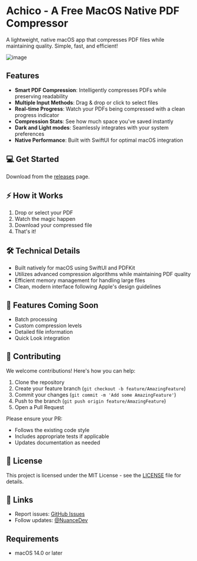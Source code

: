 # Achico - A Free MacOS Native PDF Compressor

A lightweight, native macOS app that compresses PDF files while maintaining quality. Simple, fast, and efficient!

![image](https://github.com/user-attachments/assets/4e10b8a7-decc-4e0b-8b56-f88198e75ec9)


## Features
- **Smart PDF Compression**: Intelligently compresses PDFs while preserving readability
- **Multiple Input Methods**: Drag & drop or click to select files
- **Real-time Progress**: Watch your PDFs being compressed with a clean progress indicator
- **Compression Stats**: See how much space you've saved instantly
- **Dark and Light modes**: Seamlessly integrates with your system preferences
- **Native Performance**: Built with SwiftUI for optimal macOS integration

## 💻 Get Started
Download from the [releases](https://github.com/nuance-dev/Achico/releases/) page.

## ⚡️ How it Works
1. Drop or select your PDF
2. Watch the magic happen
3. Download your compressed file
4. That's it!

## 🛠 Technical Details
- Built natively for macOS using SwiftUI and PDFKit
- Utilizes advanced compression algorithms while maintaining PDF quality
- Efficient memory management for handling large files
- Clean, modern interface following Apple's design guidelines

## 🔮 Features Coming Soon
- Batch processing
- Custom compression levels
- Detailed file information
- Quick Look integration

## 🤝 Contributing
We welcome contributions! Here's how you can help:

1. Clone the repository
2. Create your feature branch (`git checkout -b feature/AmazingFeature`)
3. Commit your changes (`git commit -m 'Add some AmazingFeature'`)
4. Push to the branch (`git push origin feature/AmazingFeature`)
5. Open a Pull Request

Please ensure your PR:
- Follows the existing code style
- Includes appropriate tests if applicable
- Updates documentation as needed

## 📝 License
This project is licensed under the MIT License - see the [LICENSE](LICENSE) file for details.

## 🔗 Links
- Report issues: [GitHub Issues](https://github.com/nuance-dev/Achico/issues)
- Follow updates: [@NuanceDev](https://twitter.com/Nuancedev)

## Requirements
- macOS 14.0 or later
